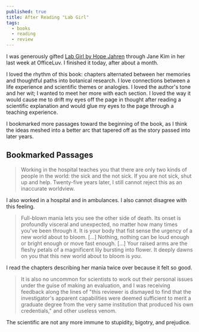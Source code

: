 ```yaml
---
published: true
title: After Reading "Lab Girl"
tags:
  - books
  - reading
  - review
---
```

I was generously gifted [Lab Girl by Hope Jahren](https://www.penguinrandomhouse.com/books/248239/lab-girl-by-hope-jahren/9781101873724/) through Jane Kim in her last week at OfficeLuv. I finished it today, after about a month.

I loved the rhythm of this book: chapters alternated between her memories and thoughtful paths into botanical research. I love connections between a life experience and scientific themes or analogies. I loved the author's tone and her wit; I wanted to meet her more with each section. I loved the way it would cause me to drift my eyes off the page in thought after reading a scientific explanation and would glue my eyes to the page through a teaching experience.

I bookmarked more passages toward the beginning of the book, as I think the ideas meshed into a better arc that tapered off as the story passed into later years.

## Bookmarked Passages

> Working in the hospital teaches you that there are only two kinds of people in the world: the sick and the not sick. If you are not sick, shut up and help. Twenty-five years later, I still cannot reject this as an inaccurate worldview.

I also worked in a hospital and in ambulances. I also cannot disagree with this feeling.

> Full-blown mania lets you see the other side of death.  Its onset is profoundly visceral and unexpected, no matter how many times you've been through it. It is your body that fist sense the urgency of a new world about to bloom. [...] Nothing, nothing can be loud enough or bright enough or move fast enough. [...] Your raised arms are the fleshy petals of a magnificent lily bursting into flower. It deeply dawns on you that this new world about to bloom is _you_.

I read the chapters describing her mania twice over because it felt so good.

> It is also no uncommon for scientists to work out their personal issues under the guise of making an evaluation, and I was receiving feedback along the lines of "this reviewer is dismayed to find that the investigator's apparent capabilities were deemed sufficient to merit a graduate degree from the very same institution that produced his own credentials," and other useless venom.

The scientific are not any more immune to stupidity, bigotry, and prejudice.